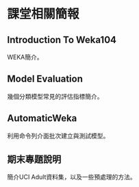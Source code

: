 # 課堂相關簡報

## Introduction To Weka104
WEKA簡介。

## Model Evaluation
幾個分類模型常見的評估指標簡介。

## AutomaticWeka
利用命令列介面批次建立與測試模型。

## 期末專題說明
簡介UCI Adult資料集，以及一些預處理的方法。

